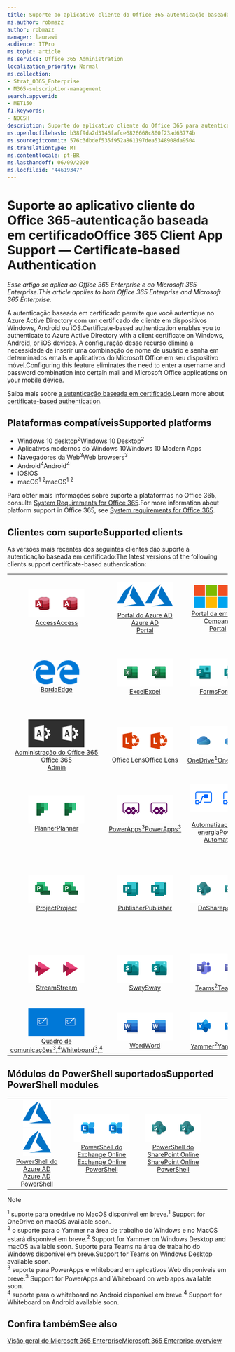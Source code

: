 ```yaml
---
title: Suporte ao aplicativo cliente do Office 365-autenticação baseada em certificado
ms.author: robmazz
author: robmazz
manager: laurawi
audience: ITPro
ms.topic: article
ms.service: Office 365 Administration
localization_priority: Normal
ms.collection:
- Strat_O365_Enterprise
- M365-subscription-management
search.appverid:
- MET150
f1.keywords:
- NOCSH
description: Suporte do aplicativo cliente do Office 365 para autenticação baseada em certificado.
ms.openlocfilehash: b38f9da2d3146fafce6826668c800f23ad63774b
ms.sourcegitcommit: 576c3dbdef535f952a861197dea5348908da9504
ms.translationtype: MT
ms.contentlocale: pt-BR
ms.lasthandoff: 06/09/2020
ms.locfileid: "44619347"
---
```

# <a name="office-365-client-app-support--certificate-based-authentication"></a><span data-ttu-id="a1b93-103">Suporte ao aplicativo cliente do Office 365-autenticação baseada em certificado</span><span class="sxs-lookup"><span data-stu-id="a1b93-103">Office 365 Client App Support — Certificate-based Authentication</span></span>

<span data-ttu-id="a1b93-104">*Esse artigo se aplica ao Office 365 Enterprise e ao Microsoft 365 Enterprise.*</span><span class="sxs-lookup"><span data-stu-id="a1b93-104">*This article applies to both Office 365 Enterprise and Microsoft 365 Enterprise.*</span></span>

<span data-ttu-id="a1b93-105">A autenticação baseada em certificado permite que você autentique no Azure Active Directory com um certificado de cliente em dispositivos Windows, Android ou iOS.</span><span class="sxs-lookup"><span data-stu-id="a1b93-105">Certificate-based authentication enables you to authenticate to Azure Active Directory with a client certificate on Windows, Android, or iOS devices.</span></span> <span data-ttu-id="a1b93-106">A configuração desse recurso elimina a necessidade de inserir uma combinação de nome de usuário e senha em determinados emails e aplicativos do Microsoft Office em seu dispositivo móvel.</span><span class="sxs-lookup"><span data-stu-id="a1b93-106">Configuring this feature eliminates the need to enter a username and password combination into certain mail and Microsoft Office applications on your mobile device.</span></span>

<span data-ttu-id="a1b93-107">Saiba mais sobre [a autenticação baseada em certificado](https://docs.microsoft.com/azure/active-directory/authentication/active-directory-certificate-based-authentication-get-started).</span><span class="sxs-lookup"><span data-stu-id="a1b93-107">Learn more about [certificate-based authentication](https://docs.microsoft.com/azure/active-directory/authentication/active-directory-certificate-based-authentication-get-started).</span></span>

## <a name="supported-platforms"></a><span data-ttu-id="a1b93-108">Plataformas compatíveis</span><span class="sxs-lookup"><span data-stu-id="a1b93-108">Supported platforms</span></span>

 - <span data-ttu-id="a1b93-109">Windows 10 desktop<sup>2</sup></span><span class="sxs-lookup"><span data-stu-id="a1b93-109">Windows 10 Desktop<sup>2</sup></span></span>
 - <span data-ttu-id="a1b93-110">Aplicativos modernos do Windows 10</span><span class="sxs-lookup"><span data-stu-id="a1b93-110">Windows 10 Modern Apps</span></span>
 - <span data-ttu-id="a1b93-111">Navegadores da Web<sup>3</sup></span><span class="sxs-lookup"><span data-stu-id="a1b93-111">Web browsers<sup>3</sup></span></span>
 - <span data-ttu-id="a1b93-112">Android<sup>4</sup></span><span class="sxs-lookup"><span data-stu-id="a1b93-112">Android<sup>4</sup></span></span>
 - <span data-ttu-id="a1b93-113">iOS</span><span class="sxs-lookup"><span data-stu-id="a1b93-113">iOS</span></span>
 - <span data-ttu-id="a1b93-114">macOS<sup>1</sup> <sup>2</sup></span><span class="sxs-lookup"><span data-stu-id="a1b93-114">macOS<sup>1</sup> <sup>2</sup></span></span>

<span data-ttu-id="a1b93-115">Para obter mais informações sobre suporte a plataformas no Office 365, consulte [System Requirements for Office 365](https://products.office.com/office-system-requirements).</span><span class="sxs-lookup"><span data-stu-id="a1b93-115">For more information about platform support in Office 365, see [System requirements for Office 365](https://products.office.com/office-system-requirements).</span></span>

## <a name="supported-clients"></a><span data-ttu-id="a1b93-116">Clientes com suporte</span><span class="sxs-lookup"><span data-stu-id="a1b93-116">Supported clients</span></span>

<span data-ttu-id="a1b93-117">As versões mais recentes dos seguintes clientes dão suporte à autenticação baseada em certificado:</span><span class="sxs-lookup"><span data-stu-id="a1b93-117">The latest versions of the following clients support certificate-based authentication:</span></span>

| | | | | | |
|:---:|:---:|:---:|:---:|:---:|:---:|
| <span data-ttu-id="a1b93-118">![Ícone do Access](media/o365-access-64x64.png)</span><span class="sxs-lookup"><span data-stu-id="a1b93-118">![Access icon](media/o365-access-64x64.png)</span></span> <br> [<span data-ttu-id="a1b93-119">Access</span><span class="sxs-lookup"><span data-stu-id="a1b93-119">Access</span></span>](https://products.office.com/access) | <span data-ttu-id="a1b93-120">![Ícone do Azure](media/o365-azure-64x64.png)</span><span class="sxs-lookup"><span data-stu-id="a1b93-120">![Azure icon](media/o365-azure-64x64.png)</span></span> <br> [<span data-ttu-id="a1b93-121">Portal do Azure AD <br></span><span class="sxs-lookup"><span data-stu-id="a1b93-121">Azure AD <br> Portal </span></span>](https://azure.microsoft.com/features/azure-portal/) | <span data-ttu-id="a1b93-122">![Ícone do portal da empresa](media/o365-microsoft-64x64.png)</span><span class="sxs-lookup"><span data-stu-id="a1b93-122">![Company portal icon](media/o365-microsoft-64x64.png)</span></span> <br> [<span data-ttu-id="a1b93-123">Portal da empresa <br></span><span class="sxs-lookup"><span data-stu-id="a1b93-123">Company <br> Portal </span></span>](https://docs.microsoft.com/intune-user-help/sign-in-to-the-company-portal) | <span data-ttu-id="a1b93-124">![Ícone do Delve](media/o365-delve-64x64.png)</span><span class="sxs-lookup"><span data-stu-id="a1b93-124">![Delve icon](media/o365-delve-64x64.png)</span></span> <br> [<span data-ttu-id="a1b93-125">Delve</span><span class="sxs-lookup"><span data-stu-id="a1b93-125">Delve</span></span>](https://products.office.com/business/intelligent-search) | <span data-ttu-id="a1b93-126">![Ícone do Dynamics 365](media/o365-dynamics365-64x64.png)</span><span class="sxs-lookup"><span data-stu-id="a1b93-126">![Dynamics 365 icon](media/o365-dynamics365-64x64.png)</span></span> <br> [<span data-ttu-id="a1b93-127">Dynamics 365</span><span class="sxs-lookup"><span data-stu-id="a1b93-127">Dynamics 365</span></span>](https://dynamics.microsoft.com) 
| <span data-ttu-id="a1b93-128">![Ícone de borda](media/o365-edge-64x64.png)</span><span class="sxs-lookup"><span data-stu-id="a1b93-128">![Edge icon](media/o365-edge-64x64.png)</span></span> <br> [<span data-ttu-id="a1b93-129">Borda</span><span class="sxs-lookup"><span data-stu-id="a1b93-129">Edge</span></span>](https://www.microsoft.com/windows/microsoft-edge) | <span data-ttu-id="a1b93-130">![Ícone do Excel](media/o365-excel-64x64.png)</span><span class="sxs-lookup"><span data-stu-id="a1b93-130">![Excel icon](media/o365-excel-64x64.png)</span></span> <br> [<span data-ttu-id="a1b93-131">Excel</span><span class="sxs-lookup"><span data-stu-id="a1b93-131">Excel</span></span>](https://products.office.com/excel) | <span data-ttu-id="a1b93-132">![Ícone do Forms](media/o365-forms-64x64.png)</span><span class="sxs-lookup"><span data-stu-id="a1b93-132">![Forms icon](media/o365-forms-64x64.png)</span></span> <br> [<span data-ttu-id="a1b93-133">Forms</span><span class="sxs-lookup"><span data-stu-id="a1b93-133">Forms</span></span>](https://flow.microsoft.com/connectors/shared_microsoftforms/microsoft-forms/) | <span data-ttu-id="a1b93-134">![Ícone do Kaizala](media/o365-kaizala-64x64.png)</span><span class="sxs-lookup"><span data-stu-id="a1b93-134">![Kaizala icon](media/o365-kaizala-64x64.png)</span></span> <br> [<span data-ttu-id="a1b93-135">Kaizala</span><span class="sxs-lookup"><span data-stu-id="a1b93-135">Kaizala</span></span>](https://products.office.com/en/business/microsoft-kaizala) | <span data-ttu-id="a1b93-136">![Ícone de Office.com](media/o365-office-64x64.png)</span><span class="sxs-lookup"><span data-stu-id="a1b93-136">![Office.com icon](media/o365-office-64x64.png)</span></span> <br> [<span data-ttu-id="a1b93-137">Office.com</span><span class="sxs-lookup"><span data-stu-id="a1b93-137">Office.com</span></span>](https://www.office.com/) 
| <span data-ttu-id="a1b93-138">![Ícone de administração do Office 365](media/o365-o365admin-64x64.png)</span><span class="sxs-lookup"><span data-stu-id="a1b93-138">![Office 365 Admin icon](media/o365-o365admin-64x64.png)</span></span> <br> [<span data-ttu-id="a1b93-139">Administração do Office 365 <br></span><span class="sxs-lookup"><span data-stu-id="a1b93-139">Office 365 <br> Admin</span></span>](https://products.office.com/business/manage-office-365-admin-app) | <span data-ttu-id="a1b93-140">![Ícone de lente](media/o365-lens-64x64.png)</span><span class="sxs-lookup"><span data-stu-id="a1b93-140">![Lens icon](media/o365-lens-64x64.png)</span></span> <br> [<span data-ttu-id="a1b93-141">Office Lens</span><span class="sxs-lookup"><span data-stu-id="a1b93-141">Office Lens</span></span>](https://www.microsoft.com/p/office-lens/9wzdncrfj3t8?activetab=pivot%3Aoverviewtab) | <span data-ttu-id="a1b93-142">![Ícone do OneDrive for Business](media/o365-OneDrive-64x64.png)</span><span class="sxs-lookup"><span data-stu-id="a1b93-142">![OneDrive for Business icon](media/o365-OneDrive-64x64.png)</span></span> <br> [<span data-ttu-id="a1b93-143">OneDrive<sup>1</sup></span><span class="sxs-lookup"><span data-stu-id="a1b93-143">OneDrive<sup>1</sup></span></span>](https://products.office.com/onedrive-for-business/online-cloud-storage) |  <span data-ttu-id="a1b93-144">![Ícone do OneNote](media/o365-OneNote-64x64.png)</span><span class="sxs-lookup"><span data-stu-id="a1b93-144">![OneNote icon](media/o365-OneNote-64x64.png)</span></span> <br> [<span data-ttu-id="a1b93-145">OneNote</span><span class="sxs-lookup"><span data-stu-id="a1b93-145">OneNote</span></span>](https://products.office.com/onenote) | <span data-ttu-id="a1b93-146">![Ícone do Outlook](media/o365-outlook-64x64.png)</span><span class="sxs-lookup"><span data-stu-id="a1b93-146">![Outlook icon](media/o365-outlook-64x64.png)</span></span> <br> [<span data-ttu-id="a1b93-147">Outlook</span><span class="sxs-lookup"><span data-stu-id="a1b93-147">Outlook</span></span>](https://products.office.com/outlook) 
| <span data-ttu-id="a1b93-148">![Ícone do Planner](media/o365-planner-64x64.png)</span><span class="sxs-lookup"><span data-stu-id="a1b93-148">![Planner icon](media/o365-planner-64x64.png)</span></span> <br> [<span data-ttu-id="a1b93-149">Planner</span><span class="sxs-lookup"><span data-stu-id="a1b93-149">Planner</span></span>](https://products.office.com/business/task-management-software) | <span data-ttu-id="a1b93-150">![Ícone do PowerApps](media/o365-powerapps-64x64.png)</span><span class="sxs-lookup"><span data-stu-id="a1b93-150">![PowerApps icon](media/o365-powerapps-64x64.png)</span></span> <br> [<span data-ttu-id="a1b93-151">PowerApps<sup>3</sup></span><span class="sxs-lookup"><span data-stu-id="a1b93-151">PowerApps<sup>3</sup></span></span>](https://powerapps.microsoft.com) | <span data-ttu-id="a1b93-152">![Ícone de automatização de energia](media/o365-flow-64x64.png)</span><span class="sxs-lookup"><span data-stu-id="a1b93-152">![Power Automate icon](media/o365-flow-64x64.png)</span></span> <br> [<span data-ttu-id="a1b93-153"><br>Automatização de energia</span><span class="sxs-lookup"><span data-stu-id="a1b93-153">Power <br> Automate</span></span>](https://flow.microsoft.com) | <span data-ttu-id="a1b93-154">![Ícone do PowerBI](media/o365-powerbi-64x64.png)</span><span class="sxs-lookup"><span data-stu-id="a1b93-154">![PowerBI icon](media/o365-powerbi-64x64.png)</span></span> <br> [<span data-ttu-id="a1b93-155">Power BI</span><span class="sxs-lookup"><span data-stu-id="a1b93-155">Power BI</span></span>](https://powerbi.microsoft.com)| <span data-ttu-id="a1b93-156">![Ícone do PowerPoint](media/o365-powerpoint-64x64.png)</span><span class="sxs-lookup"><span data-stu-id="a1b93-156">![PowerPoint icon](media/o365-powerpoint-64x64.png)</span></span> <br> [<span data-ttu-id="a1b93-157">PowerPoint</span><span class="sxs-lookup"><span data-stu-id="a1b93-157">PowerPoint</span></span>](https://products.office.com/powerpoint) 
| <span data-ttu-id="a1b93-158">![Ícone do Project](media/o365-project-64x64.png)</span><span class="sxs-lookup"><span data-stu-id="a1b93-158">![Project icon](media/o365-project-64x64.png)</span></span> <br> [<span data-ttu-id="a1b93-159">Project</span><span class="sxs-lookup"><span data-stu-id="a1b93-159">Project</span></span>](https://products.office.com/project) | <span data-ttu-id="a1b93-160">![Ícone do Publisher](media/o365-publisher-64x64.png)</span><span class="sxs-lookup"><span data-stu-id="a1b93-160">![Publisher icon](media/o365-publisher-64x64.png)</span></span> <br> [<span data-ttu-id="a1b93-161">Publisher</span><span class="sxs-lookup"><span data-stu-id="a1b93-161">Publisher</span></span>](https://products.office.com/publisher) | <span data-ttu-id="a1b93-162">![Ícone do SharePoint](media/o365-sharepoint-64x64.png)</span><span class="sxs-lookup"><span data-stu-id="a1b93-162">![SharePoint icon](media/o365-sharepoint-64x64.png)</span></span> <br> [<span data-ttu-id="a1b93-163">Do</span><span class="sxs-lookup"><span data-stu-id="a1b93-163">Sharepoint</span></span>](https://products.office.com/sharepoint) | <span data-ttu-id="a1b93-164">![Ícone do Skype for Business](media/o365-skypeforbusiness-64x64.png)</span><span class="sxs-lookup"><span data-stu-id="a1b93-164">![Skype for Business icon](media/o365-skypeforbusiness-64x64.png)</span></span> <br> [<span data-ttu-id="a1b93-165">Skype for <br> Business</span><span class="sxs-lookup"><span data-stu-id="a1b93-165">Skype for <br> Business</span></span>](https://www.skype.com/business/) | <span data-ttu-id="a1b93-166">![Ícone de notas auto-adesivas](media/o365-stickynotes-64x64.png)</span><span class="sxs-lookup"><span data-stu-id="a1b93-166">![Sticky Notes icon](media/o365-stickynotes-64x64.png)</span></span> <br> [<span data-ttu-id="a1b93-167">Notas auto-adesivas</span><span class="sxs-lookup"><span data-stu-id="a1b93-167">Sticky Notes</span></span>](https://www.microsoft.com/p/microsoft-sticky-notes/9nblggh4qghw) 
| <span data-ttu-id="a1b93-168">![Ícone do Stream](media/o365-stream-64x64.png)</span><span class="sxs-lookup"><span data-stu-id="a1b93-168">![Stream icon](media/o365-stream-64x64.png)</span></span> <br> [<span data-ttu-id="a1b93-169">Stream</span><span class="sxs-lookup"><span data-stu-id="a1b93-169">Stream</span></span>](https://stream.microsoft.com) | <span data-ttu-id="a1b93-170">![Ícone do Sway](media/o365-sway-64x64.png)</span><span class="sxs-lookup"><span data-stu-id="a1b93-170">![Sway icon](media/o365-sway-64x64.png)</span></span> <br> [<span data-ttu-id="a1b93-171">Sway</span><span class="sxs-lookup"><span data-stu-id="a1b93-171">Sway</span></span>](https://sway.com) | <span data-ttu-id="a1b93-172">![Ícone do Teams](media/o365-teams-64x64.png)</span><span class="sxs-lookup"><span data-stu-id="a1b93-172">![Teams icon](media/o365-teams-64x64.png)</span></span> <br> [<span data-ttu-id="a1b93-173">Teams<sup>2</sup></span><span class="sxs-lookup"><span data-stu-id="a1b93-173">Teams<sup>2</sup></span></span>](https://products.office.com/microsoft-teams/group-chat-software) | <span data-ttu-id="a1b93-174">![Ícone de tarefas pendentes](media/o365-todo-64x64.png)</span><span class="sxs-lookup"><span data-stu-id="a1b93-174">![To Do icon](media/o365-todo-64x64.png)</span></span> <br> [<span data-ttu-id="a1b93-175">To Do</span><span class="sxs-lookup"><span data-stu-id="a1b93-175">To Do</span></span>](https://todo.microsoft.com) | <span data-ttu-id="a1b93-176">![Ícone do Visio](media/o365-visio-64x64.png)</span><span class="sxs-lookup"><span data-stu-id="a1b93-176">![Visio icon](media/o365-visio-64x64.png)</span></span> <br> [<span data-ttu-id="a1b93-177">Visio</span><span class="sxs-lookup"><span data-stu-id="a1b93-177">Visio</span></span>](https://products.office.com/visio/flowchart-software) 
| <span data-ttu-id="a1b93-178">![Ícone do quadro de comunicações](media/o365-whiteboard-64x64.png)</span><span class="sxs-lookup"><span data-stu-id="a1b93-178">![Whiteboard icon](media/o365-whiteboard-64x64.png)</span></span> <br> [<span data-ttu-id="a1b93-179">Quadro de comunicações<sup>3</sup>,<sup>4</sup></span><span class="sxs-lookup"><span data-stu-id="a1b93-179">Whiteboard<sup>3</sup>,<sup>4</sup></span></span>](https://whiteboard.microsoft.com/) | <span data-ttu-id="a1b93-180">![Ícone do Word](media/o365-word-64x64.png)</span><span class="sxs-lookup"><span data-stu-id="a1b93-180">![Word icon](media/o365-word-64x64.png)</span></span> <br> [<span data-ttu-id="a1b93-181">Word</span><span class="sxs-lookup"><span data-stu-id="a1b93-181">Word</span></span>](https://products.office.com/word) | <span data-ttu-id="a1b93-182">![Ícone do Yammer](media/o365-yammer-64x64.png)</span><span class="sxs-lookup"><span data-stu-id="a1b93-182">![Yammer icon](media/o365-yammer-64x64.png)</span></span> <br> [<span data-ttu-id="a1b93-183">Yammer<sup>2</sup></span><span class="sxs-lookup"><span data-stu-id="a1b93-183">Yammer<sup>2</sup></span></span>](https://products.office.com/yammer/yammer-overview) |

## <a name="supported-powershell-modules"></a><span data-ttu-id="a1b93-184">Módulos do PowerShell suportados</span><span class="sxs-lookup"><span data-stu-id="a1b93-184">Supported PowerShell modules</span></span>

| | | | | | |
|:---:|:---:|:---:|:---:|:---:|:---:|
| <span data-ttu-id="a1b93-185">![Ícone do Azure](media/o365-azure-64x64.png)</span><span class="sxs-lookup"><span data-stu-id="a1b93-185">![Azure icon](media/o365-azure-64x64.png)</span></span> <br> [<span data-ttu-id="a1b93-186">PowerShell do Azure AD <br></span><span class="sxs-lookup"><span data-stu-id="a1b93-186">Azure AD <br> PowerShell</span></span>](https://docs.microsoft.com/powershell/azure/active-directory/overview?view=azureadps-2.0) | <span data-ttu-id="a1b93-187">![Ícone do Exchange](media/o365-exchange-64x64.png)</span><span class="sxs-lookup"><span data-stu-id="a1b93-187">![Exchange icon](media/o365-exchange-64x64.png)</span></span> <br> [<span data-ttu-id="a1b93-188">PowerShell do Exchange Online <br></span><span class="sxs-lookup"><span data-stu-id="a1b93-188">Exchange Online <br> PowerShell</span></span>](https://docs.microsoft.com/powershell/exchange/exchange-online/exchange-online-powershell?view=exchange-ps) | <span data-ttu-id="a1b93-189">![Ícone do SharePoint](media/o365-sharepoint-64x64.png)</span><span class="sxs-lookup"><span data-stu-id="a1b93-189">![SharePoint icon](media/o365-sharepoint-64x64.png)</span></span> <br> [<span data-ttu-id="a1b93-190">PowerShell do SharePoint Online <br></span><span class="sxs-lookup"><span data-stu-id="a1b93-190">SharePoint Online <br> PowerShell</span></span>](https://docs.microsoft.com/powershell/sharepoint/sharepoint-online/connect-sharepoint-online)

> [!NOTE]
> <span data-ttu-id="a1b93-191"><sup>1</sup> suporte para onedrive no MacOS disponível em breve.</span><span class="sxs-lookup"><span data-stu-id="a1b93-191"><sup>1</sup> Support for OneDrive on macOS available soon.</span></span> <br>
> <span data-ttu-id="a1b93-192"><sup>2</sup> o suporte para o Yammer na área de trabalho do Windows e no MacOS estará disponível em breve.</span><span class="sxs-lookup"><span data-stu-id="a1b93-192"><sup>2</sup> Support for Yammer on Windows Desktop and macOS available soon.</span></span> <span data-ttu-id="a1b93-193">Suporte para Teams na área de trabalho do Windows disponível em breve.</span><span class="sxs-lookup"><span data-stu-id="a1b93-193">Support for Teams on Windows Desktop available soon.</span></span><br>
> <span data-ttu-id="a1b93-194"><sup>3</sup> suporte para PowerApps e whiteboard em aplicativos Web disponíveis em breve.</span><span class="sxs-lookup"><span data-stu-id="a1b93-194"><sup>3</sup> Support for PowerApps and Whiteboard on web apps available soon.</span></span> <br>
> <span data-ttu-id="a1b93-195"><sup>4</sup> suporte para o whiteboard no Android disponível em breve.</span><span class="sxs-lookup"><span data-stu-id="a1b93-195"><sup>4</sup> Support for Whiteboard on Android available soon.</span></span>

## <a name="see-also"></a><span data-ttu-id="a1b93-196">Confira também</span><span class="sxs-lookup"><span data-stu-id="a1b93-196">See also</span></span>

[<span data-ttu-id="a1b93-197">Visão geral do Microsoft 365 Enterprise</span><span class="sxs-lookup"><span data-stu-id="a1b93-197">Microsoft 365 Enterprise overview</span></span>](https://docs.microsoft.com/microsoft-365/enterprise/microsoft-365-overview)
